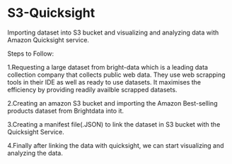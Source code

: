 # S3-Quicksight
Importing dataset into S3 bucket and visualizing and analyzing data with Amazon Quicksight service.

Steps to Follow:

1.Requesting a large dataset from bright-data which is a leading data collection company that collects public web data. They use web scrapping tools in their IDE as well as ready to use datasets. It maximises the efficiency by providing readily availble scrapped datasets.

2.Creating an amazon S3 bucket and importing the Amazon Best-selling products dataset from Brightdata into it.

3.Creating a manifest file(.JSON) to link the dataset in S3 bucket with the Quicksight Service.

4.Finally after linking the data with quicksight, we can start visualizing and analyzing the data. 







